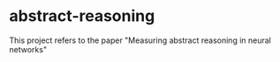 # abstract-reasoning

This project refers to the paper "Measuring abstract reasoning in neural networks"
